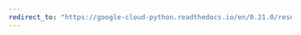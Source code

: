 ```yaml
---
redirect_to: "https://google-cloud-python.readthedocs.io/en/0.21.0/resource-manager-api.html"
---
```

